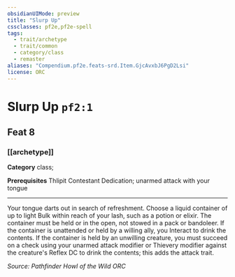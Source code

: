 ```yaml
---
obsidianUIMode: preview
title: "Slurp Up"
cssclasses: pf2e,pf2e-spell
tags:
  - trait/archetype
  - trait/common
  - category/class
  - remaster
aliases: "Compendium.pf2e.feats-srd.Item.GjcAvxbJ6PgD2Lsi"
license: ORC
---
```

# Slurp Up `pf2:1`
## Feat 8
### [[archetype]]

**Category** class; 



**Prerequisites** Thlipit Contestant Dedication; unarmed attack with your tongue
* * *
Your tongue darts out in search of refreshment. Choose a liquid container of up to light Bulk within reach of your lash, such as a potion or elixir. The container must be held or in the open, not stowed in a pack or bandoleer. If the container is unattended or held by a willing ally, you Interact to drink the contents. If the container is held by an unwilling creature, you must succeed on a check using your unarmed attack modifier or Thievery modifier against the creature's Reflex DC to drink the contents; this adds the attack trait.

*Source: Pathfinder Howl of the Wild*
*ORC*